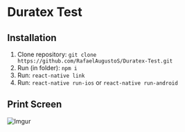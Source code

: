 # Duratex Test

## Installation

1. Clone repository: `git clone https://github.com/RafaelAugustoS/Duratex-Test.git`
2. Run (in folder): `npm i`
3. Run: `react-native link`
4. Run: `react-native run-ios` or `react-native run-android`

## Print Screen
![Imgur](https://media.giphy.com/media/MaInE2aKJMUyfa8Vtq/giphy.gif)


